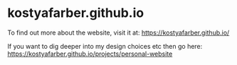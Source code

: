 # kostyafarber.github.io
To find out more about the website, visit it at: https://kostyafarber.github.io/

If you want to dig deeper into my design choices etc then go here: https://kostyafarber.github.io/projects/personal-website
